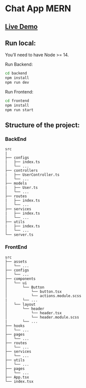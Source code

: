 <h1>Chat App MERN</h1>
<a href="https://mern-vo-huy-khoa.vercel.app/"><h2>Live Demo</h2></a>

## Run local:

You’ll need to have Node >= 14.

Run Backend:

```bash
cd backend
npm install
npm run dev
```

Run Frontend:

```bash
cd frontend
npm install
npm run start
```

## Structure of the project:

### BackEnd

```text
src
|
├── configs
|   ├── index.ts
│   └── ...
├── controllers
|   ├── UserController.ts
│   └── ...
├── models
|   ├── User.ts
│   └── ...
├── routes
|   ├── index.ts
│   └── ...
├── services
|   ├── index.ts
│   └── ...
├── utils
|   ├── index.ts
│   └── ...
└── server.ts
```

### FrontEnd

```text
src
├── assets
│   └── ...
├── configs
│   └── ...
├── components
│   └── ui
│       └── Button
│           └── button.tsx
│           └── actions.module.scss
|       └── ...
│   └── layout
│       └── header
│           └── header.tsx
│           └── header.module.scss
|       └── ...
├── hooks
│   └── ...
├── pages
│   └── ...
├── routes
│   └── ...
├── services
│   └── ...
├── utils
│   └── ...
├── pages
│   └── ...
├── App.tsx
└── index.tsx

```

<!-- Folder structure is based on productivity and some personal preferences:

src
├── App.css                 * Main app styles.
├── App.tsx                 * Main app component.
├── api                     * Abstractions for making API requests
├── assets                  * Assets that are imported into your components(images, custom svg, etc).
│   └── ...
├── components              * Components of the projects that are not the main views.
│   └── ui                  * Generic and reusable across the whole app. Presentational components eg. Buttons, Inputs, Checkboxes.
│   └── layout              * Unique and one time use components that will help with app structure.
│   └── <domain component>  * Belong to a specific domain. Reusable in different pages.
│   └── ...
├── plugins                 * Init and config plugins(moment, material-ui, adal, etc).
│   └── ...
├── index.tsx               * Entry point of the application.
├── services                * All the common services. e.g. Authentication, hubs, etc.
├── store                   * The Redux action types in action-type.ts, reducers, selectors and main store in the sub-folders.
│   ├── index.ts
│   └── middlewares         * Store middlewares.
│   └── sagas               * Saga files in case of redux-saga.
│   └── modules             * Store modules/ducks structure.
│       └── smallModule.ts  * Small modules can contain actions, action types, reducers and selectors in the same file.
│       └── bigModule       * Big modules should be composed by separated files for actions, action types, reducer and selectors.
│           └── index.ts
│           └── actions.ts
│           └── ...
├── styles/theme            * All common styles (css) or theme (sass, styled-components).
├── utils                   * Functions (for tests, for regex value testing, constants or filters.)
│   └── ...
├── pages                   * Routed components that represents pages(Presentational Components Only).
│   └── ...
└── .vscode                 * VS Code workspace settings to work with ESLint rules and formatting
                              (you can also lint or fix on save 😉). -->
